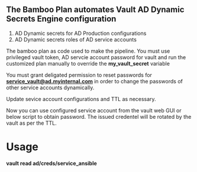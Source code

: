 ## The Bamboo Plan automates Vault AD Dynamic Secrets Engine configuration ##

1. AD Dynamic secrets for AD Production configurations
2. AD Dynamic secrets roles of AD service accounts

The bamboo plan as code used to make the pipeline. You must use privileged vault token, AD servcie account password for vault and run the customized plan manually to override the **my_vault_secret** variable

You must grant deligated permission to reset passwords for **service_vault@ad.myinternal.com** in order to change the passwords of other service accounts dynamically.

Update sevice account configurations and TTL as necessary.

Now you can use configured service account from the vault web GUI or below script to obtain password. The issued credentel will be rotated by the vault as per the TTL.

# Usage #

**vault read ad/creds/service_ansible**